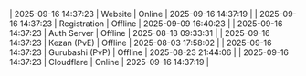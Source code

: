 | 2025-09-16 14:37:23 | Website | Online | 2025-09-16 14:37:19 |
| 2025-09-16 14:37:23 | Registration | Offline | 2025-09-09 16:40:23 |
| 2025-09-16 14:37:23 | Auth Server | Offline | 2025-08-18 09:33:31 |
| 2025-09-16 14:37:23 | Kezan (PvE) | Offline | 2025-08-03 17:58:02 |
| 2025-09-16 14:37:23 | Gurubashi (PvP) | Offline | 2025-08-23 21:44:06 |
| 2025-09-16 14:37:23 | Cloudflare | Online | 2025-09-16 14:37:19 |
